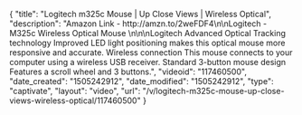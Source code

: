 {
    "title": "Logitech m325c Mouse | Up Close Views | Wireless Optical",
    "description": "Amazon Link - http:\/\/amzn.to\/2weFDF4\n\nLogitech - M325c Wireless Optical Mouse \n\n\nLogitech Advanced Optical Tracking technology Improved LED light positioning makes this optical mouse more responsive and accurate. Wireless connection This mouse connects to your computer using a wireless USB receiver. Standard 3-button mouse design Features a scroll wheel and 3 buttons.",
    "videoid": "117460500",
    "date_created": "1505242912",
    "date_modified": "1505242912",
    "type": "captivate",
    "layout": "video",
    "url": "\/v\/logitech-m325c-mouse-up-close-views-wireless-optical\/117460500"
}
